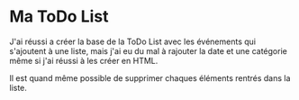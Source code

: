 # Ma ToDo List

J'ai réussi a créer la base de la ToDo List avec les événements qui s'ajoutent à une liste, mais j'ai eu du mal à rajouter la date et une catégorie même si j'ai réussi à les créer en HTML.

Il est quand même possible de supprimer chaques éléments rentrés dans la liste.
